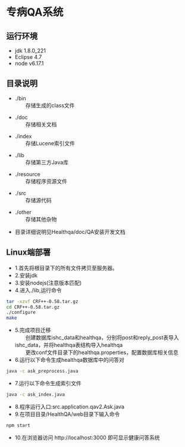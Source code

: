 专病QA系统
=========
## 运行环境<br>
* jdk 1.8.0_221
* Eclipse 4.7
* node v6.17.1

## 目录说明<br>
- ./bin<br>
	　　存储生成的class文件

- ./doc<br>
	　　存储相关文档

- ./index<br>
	　　存储Lucene索引文件

- ./lib<br>
	　　存储第三方Java库

- ./resource<br>
	　　存储程序资源文件

- ./src<br>
	　　存储源代码

- ./other<br>
	　　存储其他杂物<br>
* 目录详细说明见Healthqa/doc/QA安装开发文档

## Linux端部署

- 1.首先将根目录下的所有文件拷贝至服务器。
- 2.安装jdk
- 3.安装nodejs(注意版本匹配)
- 4.进入./lib,运行命令<br>
```Bash
tar -xzvf CRF++-0.58.tar.gz
cd CRF++-0.58.tar.gz
./configure
make
```
- 5.完成项目迁移<br>
　　创建数据库ishc_data和healthqa，分别将post和reply_post表导入ishc_data，并将healthqa表结构导入healthqa<br>
　　更改conf文件目录下的healthqa.properties，配置数据库相关信息<br>
- 6.运行以下命令生成healthqa数据库中的问答对
```Bash
java -c ask_preprocess.java
```
- 7.运行以下命令生成索引文件
```Bash
java -c ask_index.java
```
- 8.程序运行入口:src.application.qav2.Ask.java
- 9.在项目目录/HealthQA/web目录下输入命令
```Bash
npm start
```
- 10.在浏览器访问 http://localhost:3000 即可显示健康问答系统


